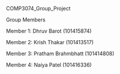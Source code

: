 COMP3074_Group_Project

Group Members

Member 1: Dhruv Barot (101415874)

Member 2: Krish Thakar (101413517)

Member 3: Pratham Brahmbhatt (101414808)

Member 4: Naiya Patel (101416336)
